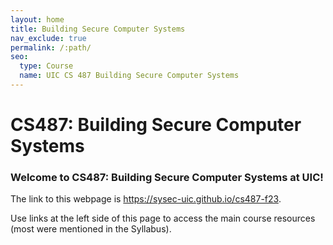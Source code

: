```yaml
---
layout: home
title: Building Secure Computer Systems
nav_exclude: true
permalink: /:path/
seo:
  type: Course
  name: UIC CS 487 Building Secure Computer Systems
---
```


# CS487: Building Secure Computer Systems

### Welcome to CS487: Building Secure Computer Systems at UIC!
The link to this webpage is https://sysec-uic.github.io/cs487-f23.

Use links at the left side of this page to access the main course resources (most were mentioned in the Syllabus).
